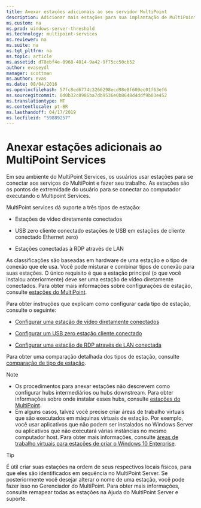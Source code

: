 ```yaml
---
title: Anexar estações adicionais ao seu servidor MultiPoint
description: Adicionar mais estações para sua implantação de MultiPoint Services
ms.custom: na
ms.prod: windows-server-threshold
ms.technology: multipoint-services
ms.reviewer: na
ms.suite: na
ms.tgt_pltfrm: na
ms.topic: article
ms.assetid: d78ebf4e-0968-4014-9a42-9f75cc50cb52
author: evaseydl
manager: scottman
ms.author: evas
ms.date: 08/04/2016
ms.openlocfilehash: 57fc8ed6774c3266298ecd98e8f609ec01f63ef6
ms.sourcegitcommit: 0d0b32c8986ba7db9536e0b8648d4ddf9b03e452
ms.translationtype: MT
ms.contentlocale: pt-BR
ms.lasthandoff: 04/17/2019
ms.locfileid: "59889257"
---
```

# <a name="attach-additional-stations-to-multipoint-services"></a>Anexar estações adicionais ao MultiPoint Services
Em seu ambiente do MultiPoint Services, os usuários usar estações para se conectar aos serviços do MultiPoint e fazer seu trabalho. As estações são os pontos de extremidade do usuário para se conectar ao computador executando o Multipoint Services.  
  
MultiPoint services dá suporte a três tipos de estação:  
  
-   Estações de vídeo diretamente conectados  
  
-   USB zero cliente conectado estações (e USB em estações de cliente conectado Ethernet zero)  
  
-   Estações conectadas à RDP através de LAN  
  
As classificações são baseadas em hardware de uma estação e o tipo de conexão que ele usa. Você pode misturar e combinar tipos de conexão para suas estações. O único requisito é que a estação principal (o que você instalou anteriormente) deve ser uma estação de vídeo diretamente conectados. Para obter mais informações sobre configurações de estação, consulte [estações do MultiPoint](MultiPoint-services-Stations.md).  
  
Para obter instruções que explicam como configurar cada tipo de estação, consulte o seguinte:  
  
-   [Configurar uma estação de vídeo diretamente conectados](Set-up-a-direct-video-connected-station-in-MultiPoint-services.md)  
  
-   [Configurar um USB zero estação cliente conectado](Set-up-a-USB-zero-client-connected-station-in-MultiPoint-services.md)  
  
-   [Configurar uma estação de RDP através de LAN conectada](Set-up-an-RDP-over-LAN-connected-station-in-MultiPoint-services.md)  
  
Para obter uma comparação detalhada dos tipos de estação, consulte [comparação de tipo de estação](multipoint-services-stations.md#BKMK_StationTypeComparison).  
  
> [!NOTE]  
> -   Os procedimentos para anexar estações não descrevem como configurar hubs intermediários ou hubs downstream. Para obter informações sobre onde instalar esses hubs, consulte [estações do MultiPoint](MultiPoint-services-Stations.md).  
> -   Em alguns casos, talvez você precise criar áreas de trabalho virtuais que são executados em máquinas virtuais de estação. Por exemplo, você usar aplicativos que não podem ser instalados no Windows Server ou aplicativos que não executará várias instâncias no mesmo computador host. Para obter mais informações, consulte [áreas de trabalho virtuais para estações de criar o Windows 10 Enterprise](Create-Windows-10-Enterprise-virtual-desktops-for-stations.md).  
  
> [!TIP]  
> É útil criar suas estações na ordem de seus respectivos locais físicos, para que eles são identificados em sequência no MultiPoint Server. Se posteriormente você desejar alterar o nome de uma estação, você pode fazer isso no Gerenciador do MultiPoint. Para obter mais informações, consulte remapear todas as estações na Ajuda do MultiPoint Server e suporte.